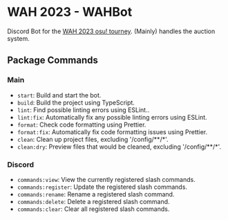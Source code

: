 # WAH 2023 - WAHBot

Discord Bot for the [WAH 2023 osu! tourney](https://osu.ppy.sh/community/forums/topics/1808443?n=1). (Mainly) handles the auction system.

## Package Commands
### Main
- `start`: Build and start the bot.
- `build`: Build the project using TypeScript.
- `lint`: Find possible linting errors using ESLint..
- `lint:fix`: Automatically fix any possible linting errors using ESLint.
- `format`: Check code formatting using Prettier.
- `format:fix`: Automatically fix code formatting issues using Prettier.
- `clean`: Clean up project files, excluding '/config/**/*'.
- `clean:dry`: Preview files that would be cleaned, excluding '/config/**/*'.
  
### Discord
- `commands:view`: View the currently registered slash commands.
- `commands:register`: Update the registered slash commands.
- `commands:rename`: Rename a registered slash command.
- `commands:delete`: Delete a registered slash command.
- `commands:clear`: Clear all registered slash commands.
